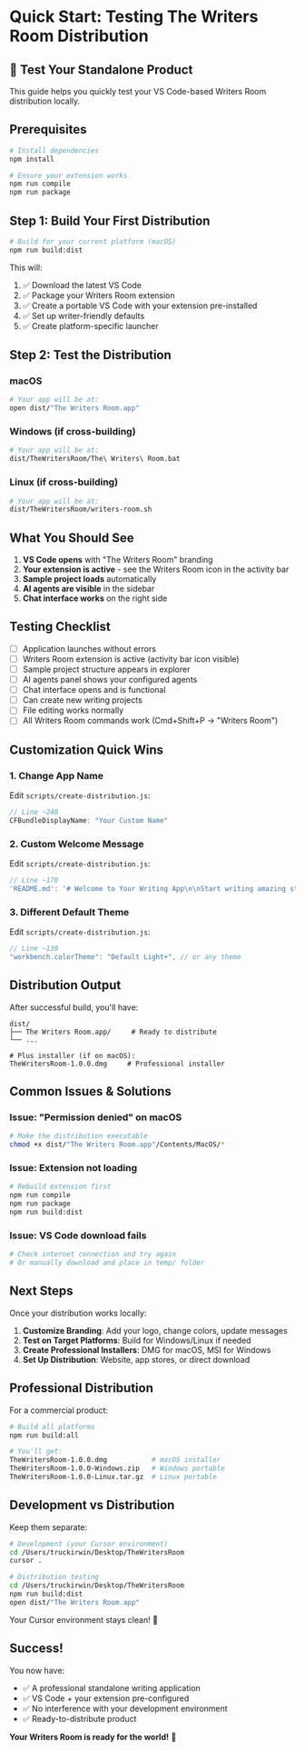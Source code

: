 # Quick Start: Testing The Writers Room Distribution

## 🚀 Test Your Standalone Product

This guide helps you quickly test your VS Code-based Writers Room distribution locally.

## Prerequisites

```bash
# Install dependencies
npm install

# Ensure your extension works
npm run compile
npm run package
```

## Step 1: Build Your First Distribution

```bash
# Build for your current platform (macOS)
npm run build:dist
```

This will:
1. ✅ Download the latest VS Code
2. ✅ Package your Writers Room extension
3. ✅ Create a portable VS Code with your extension pre-installed
4. ✅ Set up writer-friendly defaults
5. ✅ Create platform-specific launcher

## Step 2: Test the Distribution

### macOS
```bash
# Your app will be at:
open dist/"The Writers Room.app"
```

### Windows (if cross-building)
```bash
# Your app will be at:
dist/TheWritersRoom/The\ Writers\ Room.bat
```

### Linux (if cross-building)
```bash
# Your app will be at:
dist/TheWritersRoom/writers-room.sh
```

## What You Should See

1. **VS Code opens** with "The Writers Room" branding
2. **Your extension is active** - see the Writers Room icon in the activity bar
3. **Sample project loads** automatically
4. **AI agents are visible** in the sidebar
5. **Chat interface works** on the right side

## Testing Checklist

- [ ] Application launches without errors
- [ ] Writers Room extension is active (activity bar icon visible)
- [ ] Sample project structure appears in explorer
- [ ] AI agents panel shows your configured agents
- [ ] Chat interface opens and is functional
- [ ] Can create new writing projects
- [ ] File editing works normally
- [ ] All Writers Room commands work (Cmd+Shift+P → "Writers Room")

## Customization Quick Wins

### 1. Change App Name
Edit `scripts/create-distribution.js`:
```javascript
// Line ~240
CFBundleDisplayName: "Your Custom Name"
```

### 2. Custom Welcome Message
Edit `scripts/create-distribution.js`:
```javascript
// Line ~170
'README.md': '# Welcome to Your Writing App\n\nStart writing amazing stories!'
```

### 3. Different Default Theme
Edit `scripts/create-distribution.js`:
```javascript
// Line ~130
"workbench.colorTheme": "Default Light+", // or any theme
```

## Distribution Output

After successful build, you'll have:

```
dist/
├── The Writers Room.app/     # Ready to distribute
└── ...

# Plus installer (if on macOS):
TheWritersRoom-1.0.0.dmg     # Professional installer
```

## Common Issues & Solutions

### Issue: "Permission denied" on macOS
```bash
# Make the distribution executable
chmod +x dist/"The Writers Room.app"/Contents/MacOS/*
```

### Issue: Extension not loading
```bash
# Rebuild extension first
npm run compile
npm run package
npm run build:dist
```

### Issue: VS Code download fails
```bash
# Check internet connection and try again
# Or manually download and place in temp/ folder
```

## Next Steps

Once your distribution works locally:

1. **Customize Branding**: Add your logo, change colors, update messages
2. **Test on Target Platforms**: Build for Windows/Linux if needed
3. **Create Professional Installers**: DMG for macOS, MSI for Windows
4. **Set Up Distribution**: Website, app stores, or direct download

## Professional Distribution

For a commercial product:

```bash
# Build all platforms
npm run build:all

# You'll get:
TheWritersRoom-1.0.0.dmg           # macOS installer
TheWritersRoom-1.0.0-Windows.zip   # Windows portable
TheWritersRoom-1.0.0-Linux.tar.gz  # Linux portable
```

## Development vs Distribution

Keep them separate:

```bash
# Development (your Cursor environment)
cd /Users/truckirwin/Desktop/TheWritersRoom
cursor .

# Distribution testing  
cd /Users/truckirwin/Desktop/TheWritersRoom
npm run build:dist
open dist/"The Writers Room.app"
```

Your Cursor environment stays clean! 🎉

## Success! 

You now have:
- ✅ A professional standalone writing application
- ✅ VS Code + your extension pre-configured
- ✅ No interference with your development environment
- ✅ Ready-to-distribute product

**Your Writers Room is ready for the world!** 🚀 